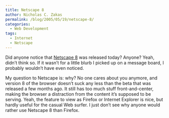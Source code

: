 ```yaml
---
title: Netscape 8
author: Nicholas C. Zakas
permalink: /blog/2005/05/19/netscape-8/
categories:
  - Web Development
tags:
  - Internet
  - Netscape
---
```

Did anyone notice that <a title="Netscape 8" rel="external" href="http://www.netscape.com">Netscape 8</a> was released today? Anyone? Yeah, didn&#8217;t think so. If it wasn&#8217;t for a little blurb I picked up on a message board, I probably wouldn&#8217;t have even noticed.

My question to Netscape is: why? No one cares about you anymore, and version 8 of the browser doesn&#8217;t suck any less than the beta that was released a few months ago. It still has too much stuff front-and-center, making the browser a distraction from the content it&#8217;s supposed to be serving. Yeah, the feature to view as Firefox or Internet Explorer is nice, but hardly useful for the casual Web surfer. I just don&#8217;t see why anyone would rather use Netscape 8 than Firefox.
